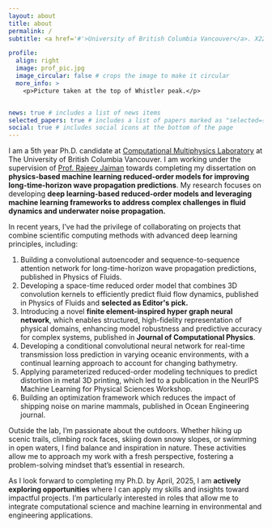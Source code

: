 ```yaml
---
layout: about
title: about
permalink: /
subtitle: <a href='#'>University of British Columbia Vancouver</a>. X221, ICICS, BC V6T 1Z4, +1-604-618-2645.

profile:
  align: right
  image: prof_pic.jpg
  image_circular: false # crops the image to make it circular
  more_info: >
    <p>Picture taken at the top of Whistler peak.</p>


news: true # includes a list of news items
selected_papers: true # includes a list of papers marked as "selected={true}"
social: true # includes social icons at the bottom of the page
---
```


I am a 5th year Ph.D. candidate at [Computational Multiphysics Laboratory](https://cml.mech.ubc.ca/) at The University of British Columbia Vancouver. I am working under the supervision of [Prof. Rajeev Jaiman](https://mech.ubc.ca/rajeev-jaiman/) towards completing my dissertation on **physics-based machine learning reduced-order models for improving long-time-horizon wave propagation predictions**. My research focuses on developing **deep learning-based reduced-order models and leveraging machine learning frameworks to address complex challenges in fluid dynamics and underwater noise propagation.**

In recent years, I’ve had the privilege of collaborating on projects that combine scientific computing methods with advanced deep learning principles, including:

1. Building a convolutional autoencoder and sequence-to-sequence attention network for long-time-horizon wave propagation predictions, published in Physics of Fluids.
2. Developing a space-time reduced order model that combines 3D convolution kernels to efficiently predict fluid flow dynamics, published in Physics of Fluids and **selected as Editor's pick.**
3. Introducing a novel **finite element-inspired hyper graph neural network**, which enables structured, high-fidelity representation of physical domains, enhancing model robustness and predictive accuracy for complex systems, published in **Journal of Computational Physics**.
4. Developing a conditional convolutional neural network for real-time transmission loss prediction in varying oceanic environments, with a continual learning approach to account for changing bathymetry.
5. Applying parameterized reduced-order modeling techniques to predict distortion in metal 3D printing, which led to a publication in the NeurIPS Machine Learning for Physical Sciences Workshop.
6. Building an optimization framework which reduces the impact of shipping noise on marine mammals, published in Ocean Engineering journal.

Outside the lab, I’m passionate about the outdoors. Whether hiking up scenic trails, climbing rock faces, skiing down snowy slopes, or swimming in open waters, I find balance and inspiration in nature. These activities allow me to approach my work with a fresh perspective, fostering a problem-solving mindset that’s essential in research.

As I look forward to completing my Ph.D. by April, 2025, I am **actively exploring opportunities** where I can apply my skills and insights toward impactful projects. I’m particularly interested in roles that allow me to integrate computational science and machine learning in environmental and engineering applications.
